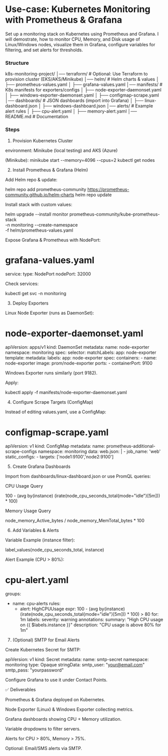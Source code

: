 # Use-case: Kubernetes Monitoring with Prometheus & Grafana
Set up a monitoring stack on Kubernetes using Prometheus and Grafana. I will demostrate, how to monitor CPU, Memory, and Disk usage of Linux/Windows nodes, visualize them in Grafana, configure variables for filtering, and set alerts for thresholds.  

### Structure
k8s-monitoring-project/
│── terraform/                # Optional: Use Terraform to provision cluster (EKS/AKS/Minikube)
│── helm/                     # Helm charts & values
│   ├── prometheus-values.yaml
│   ├── grafana-values.yaml
│── manifests/                # K8s manifests for exporters/configs
│   ├── node-exporter-daemonset.yaml
│   ├── windows-exporter-daemonset.yaml
│   ├── configmap-scrape.yaml
│── dashboards/               # JSON dashboards (import into Grafana)
│   ├── linux-dashboard.json
│   ├── windows-dashboard.json
│── alerts/                   # Example alert rules
│   ├── cpu-alert.yaml
│   ├── memory-alert.yaml
│── README.md                 # Documentation

### Steps
1. Provision Kubernetes Cluster

environment: Minikube (local testing) and AKS (Azure)  

(Minikube): minikube start --memory=4096 --cpus=2
kubectl get nodes

2. Install Prometheus & Grafana (Helm)

Add Helm repo & update:

helm repo add prometheus-community https://prometheus-community.github.io/helm-charts
helm repo update


Install stack with custom values:

helm upgrade --install monitor prometheus-community/kube-prometheus-stack \
  -n monitoring --create-namespace \
  -f helm/prometheus-values.yaml


Expose Grafana & Prometheus with NodePort:

# grafana-values.yaml
service:
  type: NodePort
  nodePort: 32000


Check services:

kubectl get svc -n monitoring

3. Deploy Exporters

Linux Node Exporter (runs as DaemonSet):

# node-exporter-daemonset.yaml
apiVersion: apps/v1
kind: DaemonSet
metadata:
  name: node-exporter
  namespace: monitoring
spec:
  selector:
    matchLabels:
      app: node-exporter
  template:
    metadata:
      labels:
        app: node-exporter
    spec:
      containers:
      - name: node-exporter
        image: prom/node-exporter
        ports:
        - containerPort: 9100


Windows Exporter runs similarly (port 9182).

Apply:

kubectl apply -f manifests/node-exporter-daemonset.yaml

4. Configure Scrape Targets (ConfigMap)

Instead of editing values.yaml, use a ConfigMap:

# configmap-scrape.yaml
apiVersion: v1
kind: ConfigMap
metadata:
  name: prometheus-additional-scrape-configs
  namespace: monitoring
data:
  web.json: |
    - job_name: 'web'
      static_configs:
        - targets: ['node1:9100','node2:9100']

5. Create Grafana Dashboards

Import from dashboards/linux-dashboard.json or use PromQL queries:

CPU Usage Query

100 - (avg by(instance) (irate(node_cpu_seconds_total{mode="idle"}[5m])) * 100)


Memory Usage Query

node_memory_Active_bytes / node_memory_MemTotal_bytes * 100

6. Add Variables & Alerts

Variable Example (instance filter):

label_values(node_cpu_seconds_total, instance)


Alert Example (CPU > 80%):

# cpu-alert.yaml
groups:
- name: cpu-alerts
  rules:
  - alert: HighCPUUsage
    expr: 100 - (avg by(instance) (irate(node_cpu_seconds_total{mode="idle"}[5m])) * 100) > 80
    for: 1m
    labels:
      severity: warning
    annotations:
      summary: "High CPU usage on {{ $labels.instance }}"
      description: "CPU usage is above 80% for 1m"

7. (Optional) SMTP for Email Alerts

Create Kubernetes Secret for SMTP:

apiVersion: v1
kind: Secret
metadata:
  name: smtp-secret
  namespace: monitoring
type: Opaque
stringData:
  smtp_user: "your@email.com"
  smtp_pass: "yourpassword"


Configure Grafana to use it under Contact Points.

✅ Deliverables

Prometheus & Grafana deployed on Kubernetes.

Node Exporter (Linux) & Windows Exporter collecting metrics.

Grafana dashboards showing CPU + Memory utilization.

Variable dropdowns to filter servers.

Alerts for CPU > 80%, Memory > 75%.

Optional: Email/SMS alerts via SMTP.
